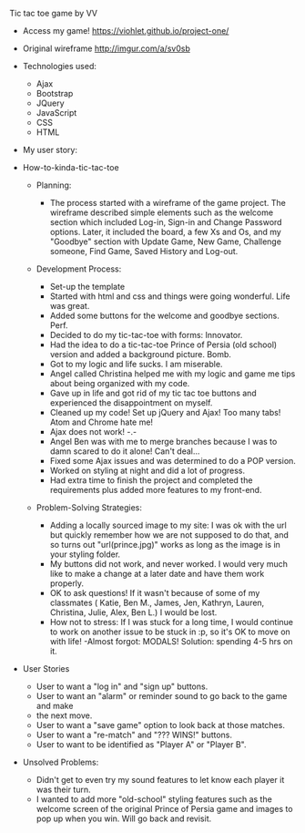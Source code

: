 Tic tac toe game by VV

- Access my game! https://viohlet.github.io/project-one/ 
- Original wireframe http://imgur.com/a/sv0sb
- Technologies used:

  - Ajax
  - Bootstrap
  - JQuery
  - JavaScript
  - CSS
  - HTML

- My user story:
- How-to-kinda-tic-tac-toe

  - Planning:

    - The process started with a wireframe of the game project. The wireframe described simple elements such as the welcome section which included Log-in, Sign-in and Change Password options. Later, it included the board, a few Xs and Os, and my "Goodbye" section with Update Game, New Game, Challenge someone, Find Game, Saved History and Log-out.

  - Development Process:

    - Set-up the template
    - Started with html and css and things were going wonderful. Life was great.
    - Added some buttons for the welcome and goodbye sections. Perf.
    - Decided to do my tic-tac-toe with forms: Innovator.
    - Had the idea to do a tic-tac-toe Prince of Persia (old school) version and added a background picture. Bomb.
    - Got to my logic and life sucks. I am miserable.
    - Angel called Christina helped me with my logic and game me tips about being organized with my code.
    - Gave up in life and got rid of my tic tac toe buttons and experienced the disappointment on myself.
    - Cleaned up my code! Set up jQuery and Ajax! Too many tabs! Atom and Chrome hate me!
    - Ajax does not work! -.-
    - Angel Ben was with me to merge branches because I was to damn scared to do it alone! Can't deal...
    - Fixed some Ajax issues and was determined to do a POP version.
    - Worked on styling at night and did a lot of progress.
    - Had extra time to finish the project and completed the requirements plus added more features to my front-end.

  - Problem-Solving Strategies:

    - Adding a locally sourced image to my site: I was ok with the url but quickly remember how we are not supposed to do that, and so turns out "url(prince.jpg)" works as long as the image is in your styling folder.
    - My buttons did not work, and never worked. I would very much like to make a change at a later date and have them work properly.
    - OK to ask questions! If it wasn't because of some of my classmates ( Katie, Ben M., James, Jen, Kathryn, Lauren, Christina, Julie, Alex, Ben L.) I would be lost.
    - How not to stress: If I was stuck for a long time, I would continue to work on another issue to be stuck in :p, so it's OK to move on with life!
    -Almost forgot: MODALS! Solution: spending 4-5 hrs on it.
    
- User Stories
   +    User to want a "log in" and "sign up" buttons.
   +    User to want an "alarm" or reminder sound to go back to the game and make
   +    the next move.
   +    User to want a "save game" option to look back at those matches.
   +    User to want a "re-match" and "??? WINS!" buttons.
   +    User to want to be identified as "Player A" or "Player B".

- Unsolved Problems:

  - Didn't get to even try my sound features to let know each player it was their turn.
  - I wanted to add more "old-school" styling features such as the welcome screen of the original Prince of Persia game and images to pop up when you win. Will go back and revisit.
